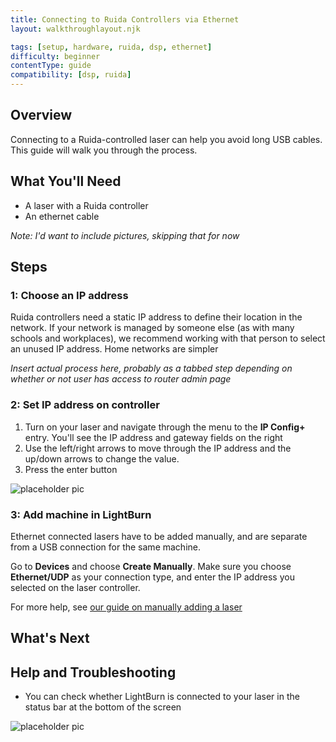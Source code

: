 ```yaml
---
title: Connecting to Ruida Controllers via Ethernet
layout: walkthroughlayout.njk

tags: [setup, hardware, ruida, dsp, ethernet]
difficulty: beginner
contentType: guide
compatibility: [dsp, ruida]
---
```


## Overview

Connecting to a Ruida-controlled laser can help you avoid long USB cables. This guide will walk you through the process.

## What You'll Need

- A laser with a Ruida controller
- An ethernet cable

*Note: I'd want to include pictures, skipping that for now*

## Steps

### 1: Choose an IP address

Ruida controllers need a static IP address to define their location in the network. If your network is managed by someone else (as with many schools and workplaces), we recommend working with that person to select an unused IP address. Home networks are simpler

*Insert actual process here, probably as a tabbed step depending on whether or not user has access to router admin page*

### 2: Set IP address on controller

1. Turn on your laser and navigate through the menu to the **IP Config+** entry. You'll see the IP address and gateway fields on the right
2. Use the left/right arrows to move through the IP address and the up/down arrows to change the value.
3. Press the enter button

![placeholder pic](https://via.placeholder.com/400x200?text=picture+of+ruida+interface)

### 3: Add machine in LightBurn

Ethernet connected lasers have to be added manually, and are separate from a USB connection for the same machine.

Go to **Devices** and choose **Create Manually**. Make sure you choose **Ethernet/UDP** as your connection type, and enter the IP address you selected on the laser controller.

For more help, see [our guide on manually adding a laser](#)

## What's Next

## Help and Troubleshooting

- You can check whether LightBurn is connected to your laser in the status bar at the bottom of the screen

![placeholder pic](https://via.placeholder.com/800x30?text=pic+of+status+bar)